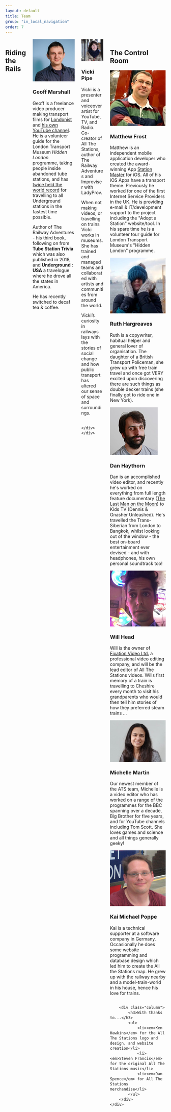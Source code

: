 ```yaml
---
layout: default
title: Team
group: "in_local_navigation"
order: 7
---
```


<div class="bgbox primary row">
 	<div class="columns medium-up-2">
 		<h2>Riding the Rails</h2>
 		<div class="column">
 			<div class="columns medium-5 float-left">
 				<img src="/static/images/geoff.jpg" class="img-rounded">
 			</div>
 			<h3>Geoff Marshall</h3>
 			<p>Geoff is a freelance video producer making transport films for <a href="https://www.youtube.com/user/Londonistvids" target="new">Londonist</a> and <a href="https://www.youtube.com/user/geofftech2">his own YouTube channel</a>. He is a volunteer guide for the London Transport Museum <em>Hidden London</em> programme, taking people inside abandoned tube stations, and has <a href="http://www.bbc.co.uk/news/uk-england-london-24203949" target="new">twice held the  world record</a> for travelling to all Underground stations in the fastest time possible.</p>
			<p>Author of The Railway Adventures - his third book, following on from <strong>Tube Station Trivia</strong> which was also published in 2018, and <strong>Underground : USA</strong> a travelogue where he drove all the states in America.</p>
			<p>He has recently switched to decaf tea & coffee.</p>
 		</div>
 		<div class="column">
 			<div class="columns medium-5 float-left">
 				<img src="/static/images/vicki.jpg" class="img-rounded">
 			</div>
 			<h3>Vicki Pipe</h3>
 			<p>Vicki is a presenter and voiceover artist for YouTube, TV, and Radio. Co-creator of All The Stations, author of The Railway Adventures and Improviser with LadyProv.</p>

<p>When not making videos, or travelling on trains Vicki works in museums. She has trained and managed teams and collaborated with artists and communities from around the world.</p>

<p>Vicki’s curiosity in railways lays with the stories of social change and how public transport has altered our sense of space and surroundings.</p> 

 		</div>
 	</div>
 </div>
 
 <div class="row">
 	<div class="medium-up-2 padding-top-xlarge">
 		<h2>The Control Room</h2>
 		<div class="column">
 			<div class="columns medium-5 float-left">
 				<img src="/static/images/matt.jpg" class="img-rounded">
 			</div>
 			<h3>Matthew Frost</h3>
 			<p>Matthew is an independent mobile application developer who created the award-winning App <a href="http://stationmasterapp.com/">Station Master</a> for iOS. All of his iOS Apps have a transport theme. Previously he worked for one of the first Internet Service Providers in the UK. He is providing e-mail &amp; IT/development support to the project including the "Adopt a Station" website/tool. In his spare time he is a volunteer tour guide for London Transport Museum's &quot;Hidden London&quot; programme.</p>
 		</div>
 		<div class="column">
 			<div class="columns medium-5 float-left">
 				<img src="/static/images/ruth.jpg" class="img-rounded">
 			</div>
 			<h3>Ruth Hargreaves</h3>
 			<p>Ruth is a copywriter, habitual helper and general lover of organisation. The daughter of a British Transport Policeman, she grew up with free train travel and once got VERY excited upon discovering there are such things as double decker trains (she finally got to ride one in New York).</p>
 		</div>
 		<div class="column">
 			<div class="columns medium-5 float-left">
 				<img src="/static/images/dan.jpg" class="img-rounded">
 			</div>
 			<h3>Dan Haythorn</h3>
 			<p>Dan is an accomplished video editor, and recently he's worked on everything from full length feature documentary (<a href="http://thelastmanonthemoon.com/" target="new">The Last Man on the Moon</a>) to Kids TV (Dennis & Gnasher Unleashed). He's travelled the Trans-Siberian from London to Bangkok, whilst looking out of the window - the best on-board entertainment ever devised - and with headphones, his own personal soundtrack too!</p>
 		</div>
 		<div class="column">
 			<div class="columns medium-5 float-left">
 				<img src="/static/images/will.jpg">
 			</div>
 			<h3>Will Head</h3>
 			<p>Will is the owner of <a href="http://fixationvideo.co.uk/" target="new">Fixation Video Ltd.</a> a professional video editing company, and will be the lead editor of All The Stations videos. Wills first memory of a train is travelling to Cheshire every month to visit his grandparents who would then tell him stories of how they preferred steam trains ...</p>
 		</div>
		<div class="column">
			<div class="columns medium-5 float-left">
				<img src="/static/images/michelle.jpg">
			</div>
			<h3>Michelle Martin</h3>
 			<p>Our newest member of the ATS team, Michelle is a video editor who has worked on a range of the programmes for the BBC spanning over a decade, Big Brother for five years, and for YouTube channels including Tom Scott. She loves games and science and all things generally geeky!</p>
 		</div>
 		<div class="column">
 			<div class="columns medium-5 float-left">
 				<img src="/static/images/kai.jpg" class="img-rounded">
 			</div>
<h3>Kai Michael Poppe</h3>
			<p>Kai is a technical supporter at a software company in Germany. Occasionally he does some website programming and database design which led him to create the All the Stations map. He grew up with the railway nearby and a model-train-world in his house, hence his love for trains.</p>
		</div>
		
		<div class="column">
			<h3>With thanks to...</h3>
			<ul>
				<li><em>Ken Hawkins</em> for the All The Stations logo and design, and website creation</li>
				<li><em>Steven Francis</em> for the original All The Stations music</li>
				<li><em>Dan Spence</em> for All The Stations merchandise</li>
			</ul>
		</div>
	</div>
</div>
